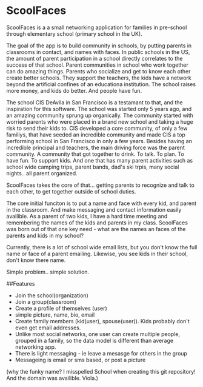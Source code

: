 # ScoolFaces
ScoolFaces is a a small networking application for families in pre-school through elementary school (primary school in the UK).

The goal of the app is to build community in schools, by putting parents in classrooms in contact, and names with faces. In public schools in the US, the amount of parent participation in a school directly correlates to the success of that school.   Parent communities in school who work together can do amazing things.   Parents who socialize and get to know each other create better schools. They support the teachers, the kids have a network beyond the artificial confines of an educationa institution. The school raises more money, and kids do better. And people have fun. 

The school CIS DeAvila in San Francisco is a testamant to that, and the inspiration for this software.  The school was started only 5 years ago, and an amazing community sprung up organically.  The community started with worried parents who were placed in a brand new school and taking a huge risk to send their kids to. CIS developed a core community, of only a few familiys, that have seeded an incredible community and made CIS a top performing school in San Francisco in only a  few years.   Besides having an incredible principal and teachers, the main driving force was the parent community.    A community that got together to drink.  To talk.  To plan. To have fun. To support kids.   And one that has many parent activities such as school wide camping trips, parent bands, dad's ski trpis, many social nights.. all parent organized.

ScoolFaces takes the core of that... getting parents to recognize and talk to each other, to get together outside of school duties.  

The core initial funciton is to put a name and face with every kid, and parent in the classroom.  And make messaging and contact information easily availible.  As a parent of two kids, I have a hard time meeting and remembering the names of the kids and parents in my class.  ScoolFaces was born out of that one key need - what are the names an faces of the parents and kids in my school? 

Currently, there is a lot of school wide email lists, but you don't know the full name or face of a parent emailing. Likewise, you see kids in their school, don't know there name.  

Simple problem.. simple solution.

##Features

- Join the school(organization)
- Join a group(classroom) 
- Create a profile of themselves (user)
 - simple picture, name, bio, email 
 - Create family members (kid(user), spouse(user)). Kids probably don't even get email addresses.
- Unlike most social networks, one user can create multiple people, grouped in a family, so the data model is different than average networking app. 
- There is light messaging - ie leave a mesasge for others in the group
- Messageing is email or sms based, or post a picture

(why the funky name?  I misspelled School when creating this git repository!  And the domain was availible. Viola.)


